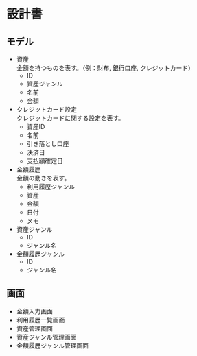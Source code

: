 #   設計書
##  モデル
-   資産  
    金額を持つものを表す。（例：財布, 銀行口座, クレジットカード）
    -   ID
    -   資産ジャンル
    -   名前
    -   金額
-   クレジットカード設定  
    クレジットカードに関する設定を表す。
    -   資産ID
    -   名前
    -   引き落とし口座
    -   決済日
    -   支払額確定日
-   金額履歴  
    金額の動きを表す。
    -   利用履歴ジャンル
    -   資産
    -   金額
    -   日付
    -   メモ
-   資産ジャンル
    -   ID
    -   ジャンル名
-   金額履歴ジャンル
    -   ID
    -   ジャンル名
## 画面
-   金額入力画面
-   利用履歴一覧画面
-   資産管理画面
-   資産ジャンル管理画面
-   金額履歴ジャンル管理画面